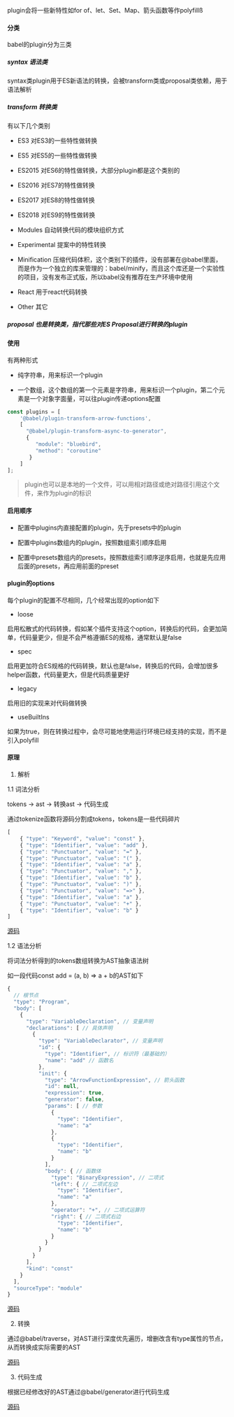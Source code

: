 plugin会将一些新特性如for of、let、Set、Map、箭头函数等作polyfillß

#### 分类

babel的plugin分为三类

##### syntax 语法类

syntax类plugin用于ES新语法的转换，会被transform类或proposal类依赖，用于语法解析

##### transform 转换类

有以下几个类别

- ES3 对ES3的一些特性做转换

- ES5 对ES5的一些特性做转换

- ES2015 对ES6的特性做转换，大部分plugin都是这个类别的

- ES2016 对ES7的特性做转换

- ES2017 对ES8的特性做转换

- ES2018 对ES9的特性做转换

- Modules 自动转换代码的模块组织方式

- Experimental 提案中的特性转换

- Minification 压缩代码体积，这个类别下的插件，没有部署在@babel里面，而是作为一个独立的库来管理的：babel/minify，而且这个库还是一个实验性的项目，没有发布正式版，所以babel没有推荐在生产环境中使用

- React 用于react代码转换

- Other 其它

##### proposal 也是转换类，指代那些对ES Proposal进行转换的plugin

#### 使用

有两种形式

- 纯字符串，用来标识一个plugin

- 一个数组，这个数组的第一个元素是字符串，用来标识一个plugin，第二个元素是一个对象字面量，可以往plugin传递options配置

```js
const plugins = [
    '@babel/plugin-transform-arrow-functions',
    [
      "@babel/plugin-transform-async-to-generator",
      {
         "module": "bluebird",
         "method": "coroutine"
       }
    ]
];
```
> plugin也可以是本地的一个文件，可以用相对路径或绝对路径引用这个文件，来作为plugin的标识

#### 启用顺序

- 配置中plugins内直接配置的plugin，先于presets中的plugin

- 配置中plugins数组内的plugin，按照数组索引顺序启用

- 配置中presets数组内的presets，按照数组索引顺序逆序启用，也就是先应用后面的presets，再应用前面的preset

#### plugin的options

每个plugin的配置不尽相同，几个经常出现的option如下

- loose

启用松散式的代码转换，假如某个插件支持这个option，转换后的代码，会更加简单，代码量更少，但是不会严格遵循ES的规格，通常默认是false

- spec

启用更加符合ES规格的代码转换，默认也是false，转换后的代码，会增加很多helper函数，代码量更大，但是代码质量更好

- legacy

启用旧的实现来对代码做转换

- useBuiltIns

如果为true，则在转换过程中，会尽可能地使用运行环境已经支持的实现，而不是引入polyfill

#### 原理

1. 解析

1.1 词法分析

tokens -> ast -> 转换ast -> 代码生成

通过tokenize函数将源码分割成tokens，tokens是一些代码碎片

```js
[
    { "type": "Keyword", "value": "const" },
    { "type": "Identifier", "value": "add" },
    { "type": "Punctuator", "value": "=" },
    { "type": "Punctuator", "value": "(" },
    { "type": "Identifier", "value": "a" },
    { "type": "Punctuator", "value": "," },
    { "type": "Identifier", "value": "b" },
    { "type": "Punctuator", "value": ")" },
    { "type": "Punctuator", "value": "=>" },
    { "type": "Identifier", "value": "a" },
    { "type": "Punctuator", "value": "+" },
    { "type": "Identifier", "value": "b" }
]
```

[源码](https://github.com/babel/babel/tree/master/packages/babel-parser/src/tokenizer)

1.2 语法分析

将词法分析得到的tokens数组转换为AST抽象语法树

如一段代码const add = (a, b) => a + b的AST如下

```js
{
  // 根节点
  "type": "Program",
  "body": [
    {
      "type": "VariableDeclaration", // 变量声明
      "declarations": [ // 具体声明
        {
          "type": "VariableDeclarator", // 变量声明
          "id": {
            "type": "Identifier", // 标识符（最基础的）
            "name": "add" // 函数名
          },
          "init": {
            "type": "ArrowFunctionExpression", // 箭头函数
            "id": null,
            "expression": true,
            "generator": false,
            "params": [ // 参数
              {
                "type": "Identifier",
                "name": "a"
              },
              {
                "type": "Identifier",
                "name": "b"
              }
            ],
            "body": { // 函数体
              "type": "BinaryExpression", // 二项式
              "left": { // 二项式左边
                "type": "Identifier",
                "name": "a"
              },
              "operator": "+", // 二项式运算符
              "right": { // 二项式右边
                "type": "Identifier",
                "name": "b"
              }
            }
          }
        }
      ],
      "kind": "const"
    }
  ],
  "sourceType": "module"
}
```

[源码](https://github.com/babel/babel/tree/master/packages/babel-parser/src/parser)

2. 转换

通过@babel/traverse，对AST进行深度优先遍历，增删改含有type属性的节点，从而转换成实际需要的AST

[源码](https://github.com/babel/babel/tree/master/packages/babel-traverse)

3. 代码生成

根据已经修改好的AST通过@babel/generator进行代码生成

[源码](https://github.com/babel/babel/tree/master/packages/babel-generator)